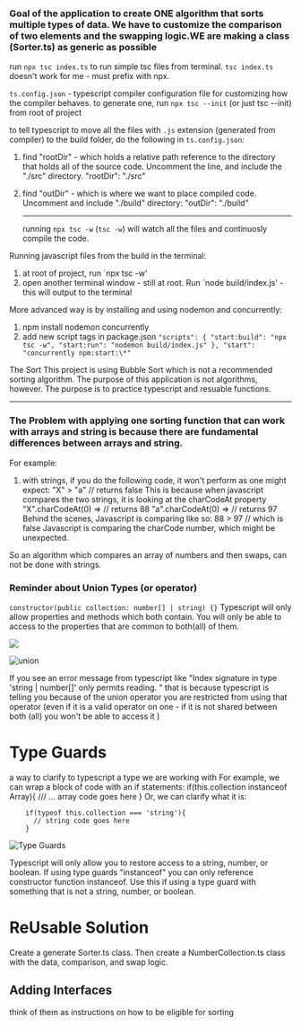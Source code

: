 ### Goal of the application to create ONE algorithm that sorts multiple types of data. We have to customize the comparison of two elements and the swapping logic.WE are making a class (Sorter.ts) as generic as possible

run `npx tsc index.ts` to run simple tsc files from terminal. `tsc index.ts` doesn't work for me - must prefix with npx.

`ts.config.json` - typescript compiler configuration file for customizing how the compiler behaves.
to generate one, run `npx tsc --init` (or just tsc --init) from root of project

to tell typescript to move all the files with `.js` extension (generated from compiler) to the build folder, do the following in `ts.config.json`:

1. find "rootDir" - which holds a relative path reference to the directory that holds all of the source code. Uncomment the line, and include the "./src" directory.
   "rootDir": "./src"
2. find "outDir" - which is where we want to place compiled code. Uncomment and include "./build" directory:
   "outDir": "./build"

   ***

   running `npx tsc -w` (`tsc -w`) will watch all the files and continuosly compile the code.

Running javascript files from
the build in the terminal:

1. at root of project, run `npx tsc -w'
2. open another terminal window - still at root. Run `node build/index.js' - this will output to the terminal

More advanced way is by installing and using nodemon and concurrently:

1. npm install nodemon concurrently
2. add new script tags in package.json
   `"scripts": { "start:build": "npx tsc -w", "start:run": "nodemon build/index.js" }, "start": "concurrently npm:start:\*"`

The Sort
This project is using Bubble Sort which is not a recommended sorting algorithm. The purpose of this application is not algorithms, however. The purpose is to practice typescript and resuable functions.

---

### The Problem with applying one sorting function that can work with arrays and string is because there are fundamental differences between arrays and string.

For example:

1. with strings, if you do the following code, it won't perform as one might expect:
   "X" > "a"
   // returns false
   This is because when javascript compares the two strings, it is looking at the charCodeAt property
   "X".charCodeAt(0) => // returns 88
   "a".charCodeAt(0) => // returns 97
   Behind the scenes, Javascript is comparing like so:
   88 > 97 // which is false
   Javascript is comparing the charCode number, which might be unexpected.

So an algorithm which compares an array of numbers and then swaps, can not be done with strings.

### Reminder about Union Types (or operator)

`constructor(public collection: number[] | string) {}`
Typescript will only allow properties and methods which both contain. You will only be able to access to the properties that are common to both(all) of them.

<img src="![union](https://user-images.githubusercontent.com/29784328/84605484-999a9580-ae6b-11ea-9341-7b635966de52.png)">

![union](https://user-images.githubusercontent.com/29784328/84605484-999a9580-ae6b-11ea-9341-7b635966de52.png)

If you see an error message from typescript like "Index signature in type 'string | number[]' only permits reading. " that is because typescript is telling you because of the union operator you are restricted from using that operator (even if it is a valid operator on one - if it is not shared between both (all) you won't be able to access it )

# Type Guards

a way to clarify to typescript a type we are working with
For example, we can wrap a block of code with an if statements:
if(this.collection instanceof Array){
/// ... array code goes here
}
Or, we can clarify what it is:

        if(typeof this.collection === 'string'){
          // string code goes here
        }

![Type Guards](https://user-images.githubusercontent.com/29784328/84605811-44ac4e80-ae6e-11ea-94e3-cf06191c7bb1.png)

Typescript will only allow you to restore access to a string, number, or boolean.
If using type guards "instanceof" you can only reference constructor function instanceof. Use this if using a type guard with something that is not a string, number, or boolean.

# ReUsable Solution

Create a generate Sorter.ts class. Then create a NumberCollection.ts class with the data, comparison, and swap logic.

## Adding Interfaces

think of them as instructions on how to be eligible for sorting
